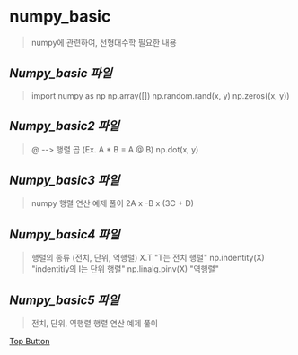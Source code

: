  numpy_basic
=============
> numpy에 관련하여, 선형대수학 필요한 내용

*Numpy_basic 파일*
-------------
> import numpy as np
> np.array([])
> np.random.rand(x, y)
> np.zeros((x, y))  

*Numpy_basic2 파일*
-------------
> @ --> 행렬 곱 (Ex. A * B = A @ B)
> np.dot(x, y)  

*Numpy_basic3 파일*
-------------
> numpy 행렬 연산 예제 풀이 ﻿2A x -B x (3C + D)﻿  

*Numpy_basic4 파일*
-------------
> 행렬의 종류 (전치, 단위, 역행렬)
> X.T "T는 전치 행렬"
> np.indentity(X) "indentitiy의 I는 단위 행렬"
> np.linalg.pinv(X) "역행렬"

*Numpy_basic5 파일*
-------------
> 전치, 단위, 역행렬 행렬 연산 예제 풀이

[Top Button](#)
